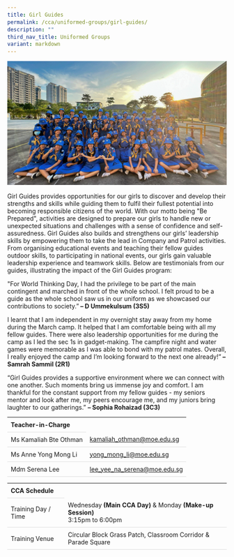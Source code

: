 ```yaml
---
title: Girl Guides
permalink: /cca/uniformed-groups/girl-guides/
description: ""
third_nav_title: Uniformed Groups
variant: markdown
---
```

<style>
table {
  border-collapse: collapse;
  width: 100%;
}

th, td {
  padding: 8px;
  text-align: left;
  border-bottom: 1px solid #ddd;
}

tr:hover {background-color: #F5F5DC;}
</style>

<img src="/images/CCA/Girl_Guides/gg_2024.gif">

<p>Girl Guides provides opportunities for our girls to discover and develop their strengths and skills while guiding them to fulfil their fullest potential into becoming responsible citizens of the world. With our motto being "Be Prepared", activities are designed to prepare our girls to handle new or unexpected situations and challenges with a sense of confidence and self-assuredness. Girl Guides also builds and strengthens our girls’ leadership skills by empowering them to take the lead in Company and Patrol activities. From organising educational events and teaching their fellow guides outdoor skills, to participating in national events, our girls gain valuable leadership experience and teamwork skills. Below are testimonials from our guides, illustrating the impact of the Girl Guides program: </p>

<p>"For World Thinking Day, I had the privilege to be part of the main contingent and marched in front of the whole school. I felt proud to be a guide as the whole school saw us in our uniform as we showcased our contributions to society.”<b> – D Ummekulsum (3S5) </b> </p>

<p>I learnt that I am independent in my overnight stay away from my home during the March camp. It helped that I am comfortable being with all my fellow guides. There were also leadership opportunities for me during the camp as I led the sec 1s in gadget-making. The campfire night and water games were memorable as I was able to bond with my patrol mates. Overall, I really enjoyed the camp and I’m looking forward to the next one already!”<b> – Samrah Sammil (2R1)</b></p>

<p>“Girl Guides provides a supportive environment where we can connect with one another. Such moments bring us immense joy and comfort. I am thankful for the constant support from my fellow guides - my seniors mentor and look after me, my peers encourage me, and my juniors bring laughter to our gatherings.” <b>– Sophia Rohaizad (3C3)</b></p>

<table>
	<tbody>
		<tr>
			<th colspan="1">Teacher-in-Charge</th>
</tr>
<tr>
	<td rowspan="1">Ms Kamaliah Bte Othman</td>
 <td><a target="" href="mailto:kamaliah_othman@moe.edu.sg">kamaliah_othman@moe.edu.sg</a></td>
	</tr>
		<tr>
		<td rowspan="1">Ms Anne Yong Mong Li</td>
 <td><a target="" href="mailto:yong_mong_li@moe.edu.sg">yong_mong_li@moe.edu.sg</a></td>
		</tr>
		<tr>
	<td rowspan="1">Mdm Serena Lee</td>
 <td><a target="" href="mailto:lee_yee_na_serena@moe.edu.sg">lee_yee_na_serena@moe.edu.sg</a></td>
	</tr>
	</tbody>
</table>
<table>
	<tbody>
		<tr>
			<th colspan="1">CCA Schedule</th>
</tr>
		<tr>
	<td rowspan="1"> Training Day / Time</td>
			<td>Wednesday <b>(Main CCA Day)</b> &amp; Monday <b> (Make-up Session)</b><br>
	3:15pm to 6:00pm</td>
	 	</tr>
<tr>
	<td rowspan="1">Training Venue</td>
 <td rowspan="1">Circular Block Grass Patch, Classroom Corridor &amp; Parade Square</td>
	</tr>
</tbody>
</table>